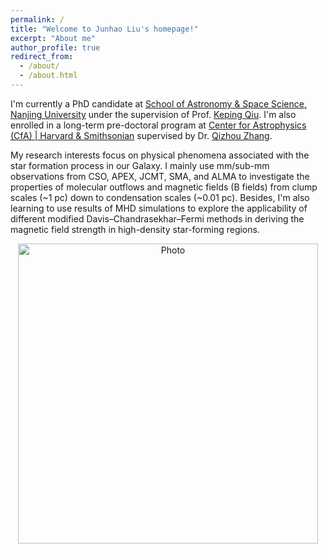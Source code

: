 ```yaml
---
permalink: /
title: "Welcome to Junhao Liu's homepage!"
excerpt: "About me"
author_profile: true
redirect_from: 
  - /about/
  - /about.html
---
```


I'm currently a PhD candidate at [School of Astronomy & Space Science, Nanjing University](https://astronomy.nju.edu.cn) under the supervision of Prof. [Keping Qiu](https://astronomy.nju.edu.cn/szll/szgk/js/20190816/i13834.html). I'm also enrolled in a long-term pre-doctoral program at [Center for Astrophysics (CfA) \| Harvard & Smithsonian](https://www.cfa.harvard.edu) supervised by Dr. [Qizhou Zhang](https://www.cfa.harvard.edu/~qzhang/).

My research interests focus on physical phenomena associated with the star formation process in our Galaxy. I mainly use mm/sub-mm observations from CSO, APEX, JCMT, SMA, and ALMA to investigate the properties of molecular outflows and magnetic fields (B fields) from clump scales (~1 pc) down to condensation scales (~0.01 pc). Besides, I'm also learning to use results of MHD simulations to explore the applicability of different modified Davis–Chandrasekhar–Fermi methods in deriving the magnetic field strength in high-density star-forming regions.

<p align="center">
  <img src="/images/junhao_paris.jpeg?raw=true" alt="Photo" style="width: 480px;"/> 
</p>
